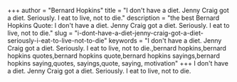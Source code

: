 +++
author = "Bernard Hopkins"
title = "I don't have a diet. Jenny Craig got a diet. Seriously. I eat to live, not to die."
description = "the best Bernard Hopkins Quote: I don't have a diet. Jenny Craig got a diet. Seriously. I eat to live, not to die."
slug = "i-dont-have-a-diet-jenny-craig-got-a-diet-seriously-i-eat-to-live-not-to-die"
keywords = "I don't have a diet. Jenny Craig got a diet. Seriously. I eat to live, not to die.,bernard hopkins,bernard hopkins quotes,bernard hopkins quote,bernard hopkins sayings,bernard hopkins saying,quotes, sayings,quote, saying, motivation"
+++
I don't have a diet. Jenny Craig got a diet. Seriously. I eat to live, not to die.
